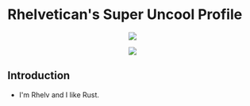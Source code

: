 # Rhelvetican's Super Uncool Profile

<p align="center">
    <a href="">
        <img src="https://github-readme-stats.vercel.app/api?username=Rhelvetican&show_icons=true&theme=gruvbox">
    </a>
    <p align="center">
    <a href="">
        <img src="https://github-readme-stats.vercel.app/api/top-langs/?username=Rhelvetican&theme=gruvbox&layout=donut-vertical">
    </a>
</p>
</p>

## Introduction

- I'm Rhelv and I like Rust.


